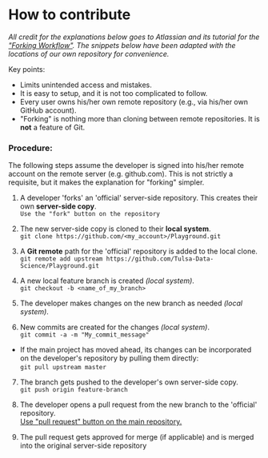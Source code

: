 # How to contribute

_All credit for the explanations below goes to Atlassian and its tutorial for the ["Forking Workflow"](https://www.atlassian.com/git/tutorials/comparing-workflows/forking-workflow). The snippets below have been adapted with the locations of our own repository for convenience._

Key points:

* Limits unintended access and mistakes.
* It is easy to setup, and it is not too complicated to follow.
* Every user owns his/her own remote repository (e.g., via his/her own GitHub account).
* "Forking" is nothing more than cloning between remote repositories. It is **not** a feature of Git.

### Procedure:
The following steps assume the developer is signed into his/her remote account on the remote server (e.g. github.com). This is not strictly a requisite, but it makes the explanation for "forking" simpler.

1. A developer 'forks' an 'official' server-side repository. This creates their own **server-side copy**.  
    ```Use the "fork" button on the repository ```  

2. The new server-side copy is cloned to their **local system**.  
    ```git clone https://github.com/<my_account>/Playground.git ```  

3. A **Git remote** path for the 'official' repository is added to the local clone.  
    ```git remote add upstream https://github.com/Tulsa-Data-Science/Playground.git ```  

4. A new local feature branch is created _(local system)_.  
    ```git checkout -b <name_of_my_branch> ```  

5. The developer makes changes on the new branch as needed  _(local system)_.  

6. New commits are created for the changes  _(local system)_.  
    ```git commit -a -m "My_commit_message"```  

  * If the main project has moved ahead, its changes can be incorporated on the developer's repository by pulling them directly:  
      ```git pull upstream master```  

7. The branch gets pushed to the developer's own server-side copy.  
    ```git push origin feature-branch```  

8. The developer opens a pull request from the new branch to the 'official' repository.  
    [Use "pull request" button on the main repository.](https://github.com/Tulsa-Data-Science/Playground/pull/new/master)

9. The pull request gets approved for merge (if applicable) and is merged into the original server-side repository